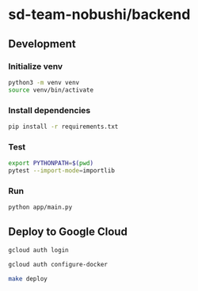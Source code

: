 # sd-team-nobushi/backend

## Development

### Initialize venv

```sh
python3 -m venv venv
source venv/bin/activate
```

### Install dependencies

```sh
pip install -r requirements.txt
```

### Test

```sh
export PYTHONPATH=$(pwd)
pytest --import-mode=importlib
```

### Run

```sh
python app/main.py
```

## Deploy to Google Cloud

```sh
gcloud auth login
```

```sh
gcloud auth configure-docker
```

```sh
make deploy
```
